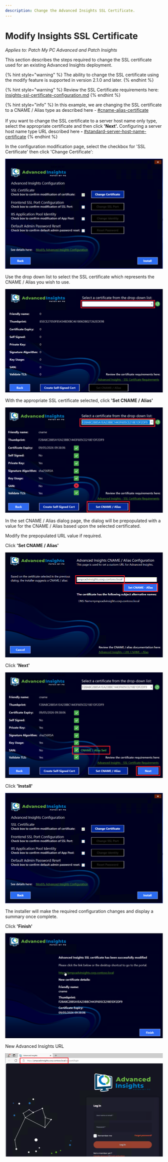 ```yaml
---
description: Change the Advanced Insights SSL Certificate.
---
```


# Modify Insights SSL Certificate

_Applies to: Patch My PC Advanced and Patch Insights_

This section describes the steps required to change the SSL certificate used for an existing Advanced Insights deployment.

{% hint style="warning" %}
The ability to change the SSL certificate using the modify feature is supported in version 2.1.0 and later.
{% endhint %}

{% hint style="warning" %}
Review the SSL Certificate requirements here: [insights-ssl-certificate-configuration.md](../download-and-install-insights/insights-ssl-certificate-configuration.md "mention")
{% endhint %}

{% hint style="info" %}
In this example, we are changing the SSL certificate to a CNAME / Alias type as described here - [#cname-alias-certificate](../download-and-install-insights/insights-ssl-certificate-configuration.md#cname-alias-certificate "mention")\
\
If you want to change the SSL certificate to a server host name only type, select the appropriate certificate and then click **'Next'.** Configuring a server host name type URL described here **-** [#standard-server-host-name-certificate](../download-and-install-insights/insights-ssl-certificate-configuration.md#standard-server-host-name-certificate "mention")
{% endhint %}

In the configuration modification page, select the checkbox for 'SSL Certificate' then click 'Change Certificate':

![](/_images/vmconnect_KN0zxDuJp8.png)

Use the drop down list to select the SSL certificate which represents the CNAME / Alias you wish to use.

![](/_images/image-(1654).png "Certificate selection dialog")

With the appropriate SSL certificate selected, click **'Set CNAME / Alias'**

![](/_images/image-(1655).png "Certificate selection dialog")

In the set CNAME / Alias dialog page, the dialog will be prepopulated with a value for the CNAME / Alias based upon the selected certificated.

Modify the prepopulated URL value if required.

Click **'Set CNAME / Alias'**

![](/_images/vmconnect_3ZByUA7acq-(1).png "Set CNAME / Alias dialog")

Click **'Next'**

![](/_images/image-(1656).png "Certificate selection dialog - CNAME / Alias set confirmed")

Click **'Install'**

![](/_images/vmconnect_KN0zxDuJp8-(2).png "Certificate Modification option dialog")

The installer will make the required configuration changes and display a summary once complete.

Click **'Finish'**

![](/_images/image-(1658).png "Certificate modification completion")

New Advanced Insights URL

![](/_images/vmconnect_hyyumsMyOf.png)